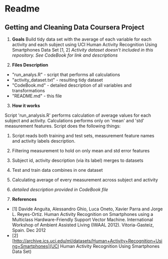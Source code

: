 # Readme
## Getting and Cleaning Data Coursera Project


1. **Goals**
Build tidy data set with the average of each variable for each activity and each subject using UCI Human Activity Recognition Using Smartphones Data Set [1, 2]
*Activity dataset doesn't included in this repository. See CodeBook for link and descriptions*

2. **Files Description**
- "run_analys.R" - script that performs all calculations
- "activity_dataset.txt" - resulting tidy dataset
- "CodeBook.md" - detailed description of all variables and transformations
- "README.md" - this file

3. **How it works**

Script 'run_analysis.R' performs calculation of average values for each subject and activity. Calculations performs only on 'mean' and 'std' measurement features.
Script does the following things:
1. Script reads both training and test sets, measurement feature names and activity labels description.
2. Filtering measurement to hold on only mean and std error features 
3. Subject id, activity description (via its label) merges to datasets
4. Test and train data combines in one dataset
5. Calculating average of every measurement across subject and activity
6. *detailed description provided in CodeBook file*

4. **References**
- [1] Davide Anguita, Alessandro Ghio, Luca Oneto, Xavier Parra and Jorge L. Reyes-Ortiz. Human Activity Recognition on Smartphones using a Multiclass Hardware-Friendly Support Vector Machine. International Workshop of Ambient Assisted Living (IWAAL 2012). Vitoria-Gasteiz, Spain. Dec 2012
- [2] [http://archive.ics.uci.edu/ml/datasets/Human+Activity+Recognition+Using+Smartphones](UCI Human Activity Recognition Using Smartphones Data Set)